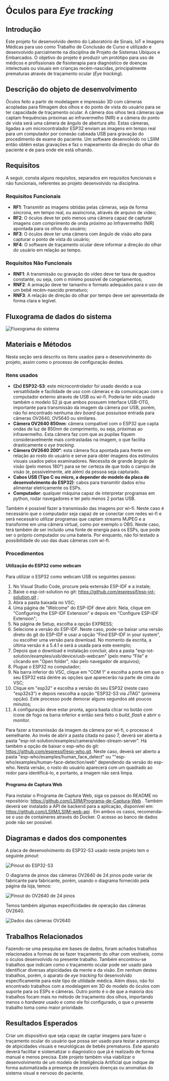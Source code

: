 # Óculos para *Eye tracking*

## Introdução

Este projeto foi desenvolvido dentro do Laboratório de Sinais, IoT e Imagens Médicas para uso como Trabalho de Conclusão de Curso e utilizado e desenvolvido parcialmente na disciplina de Projeto de Sistemas Ubíquos e Embarcados. O objetivo do projeto é produzir um protótipo para uso de médicos e profissionais de fisioterapia para diagnóstico de doenças intelectuais ou visuais em crianças recém-nascidas, principalmente prematuras através de traçamento ocular (*Eye tracking*).

## Descrição do objeto de desenvolvimento

Óculos feito a partir de modelagem e impressão 3D com câmeras acopladas para filmagem dos olhos e do ponto de vista do usuário para se ter capacidade de traçamento ocular. A câmera dos olhos terá câmeras que captam frequências próximas ao infravermelho (NIR) e a câmera do ponto de vista será uma câmera de ângulo de abertura alto. Estas câmeras, ligadas a um microcontralador ESP32 enviam as imagens em tempo real para um computador por conexão cabeada USB para gravação do procedimento de exame do paciente. Um software desenvolvido no LSIIM então obtém estas gravações e faz o mapeamento da direção do olhar do paciente e de para onde ele está olhando.

## Requisitos

A seguir, consta alguns requisitos, separados em requisitos funcionais e não funcionais, referentes ao projeto desenvolvido na disciplina.

### Requisitos Funcionais

- **RF1**: Transmitir as imagens obtidas pelas câmeras, seja de forma síncrona, em tempo real, ou assíncrona, através de arquivo de vídeo;
- **RF2**: O óculos deve ter pelo menos uma câmera capaz de capturar imagens com comprimento de onda próximo ao Infravermelho (NIR) apontada para os olhos do usuário;
- **RF3**: O óculos deve ter uma câmera com ângulo de visão alto para capturar o ponto de vista do usuário;
- **RF4**: O software de traçamento ocular deve informar a direção do olhar do usuário em relação ao tempo.

### Requisitos Não Funcionais

- **RNF1**: A transmissão ou gravação do vídeo deve ter taxa de quadros constante, ou seja, com o mínimo possível de congelamentos;
- **RNF2**: A armação deve ter tamanho e formato adequados para o uso de um bebê recém-nascido prematuro;
- **RNF3**: A relação de direção do olhar por tempo deve ser apresentada de forma clara e legível.

## Fluxograma de dados do sistema

![Fluxograma do sistema](/fluxograma_ubiquos.png)

## Materiais e Métodos

Nesta seção será descrito os itens usados para o desenvolvimento do projeto, assim como o processo de configuração destes.

### Itens usados

- **(2x) ESP32-S3**: este microcontrolador foi usado devido a sua versatilidade e facilidade de uso com câmeras e da comunicaçao com o computador externo através de USB ou wi-fi. Poderia ter sido usado também o modelo S2 já que ambos possuem interface USB-OTG, importante para transmissão da imagem da câmera por USB, porém, não foi encontrado nenhuma *dev board* que possuísse entrada para câmeras OV2640, OV5640 ou similares.
- **Câmera OV2640 850nm**: câmera compatível com o ESP32 que capta ondas de luz de 850nm de comprimento, ou seja, próximas ao infravermelho. Esta câmera faz com que as pupilas fiquem consideravelmente mais contrastadas na imagem, o que facilita drasticamente o *eye tracking*.
- **Câmera OV2640 200°**: esta câmera fica apontada para frente em relação ao rosto do usuário e serve para obter imagens dos estímulos visuais usados pelos examinadores. Necessita de grande ângulo de visão (pelo menos 180°) para se ter certeza de que todo o campo de visão (e, possivelmente, até além) da pessoa seja capturado.
- **Cabos USB (Tipo C ou micro, a depender do modelo da placa de desenvolvimento do ESP32)**: cabos para transmitir dados e/ou alimentar eletricamente os ESPs.
- **Computador**: qualquer máquina capaz de interpretar programas em python, rodar navegadores e ter pelo menos 2 portas USB.

Também é possível fazer a transmissão das imagens por wi-fi. Neste caso é necessário que o computador seja capaz de se conectar com redes wi-fi e será necessário utilizar programas que captam streams MJPEG e a transforme em uma câmera virtual, como por exemplo o OBS. Neste caso, terá também de ser incluído uma fonte de energia para os ESPs, que pode ser o próprio computador ou uma bateria. Por enquanto, não foi testado a possibilidade do uso das duas câmeras com wi-fi.

### Procedimentos

#### Utilização do ESP32 como webcam

Para utilizar o ESP32 como webcam USB os seguintes passos:
1. No Visual Studio Code, procure pela extensão ESP-IDF e a instale;
2. Baixe o esp-iot-solution no git: https://github.com/espressif/esp-iot-solution.git ;
3. Abra a pasta baixada no VSC;
4. Uma página de "Welcome" do ESP-IDF deve abrir. Nela, clique em "Configuring the ESP-IDF Extension" e depois em "Configure ESP-IDF Extension";
5. Na página de Setup, escolha a opção EXPRESS;
6. Selecione a versão do ESP-IDF. Neste caso, pode-se baixar uma versão direto do git do ESP-IDF e usar a opção "Find ESP-IDF in your system", ou escolher uma versão para download. No momento da escrita, a última versão é a 5.4.1 e será a usada para este exemplo;
7. Depois que o download e instalação concluir, abra a pasta "esp-iot-solution/examples/usb/device/usb-webcam" (pelo menu "File" e clicando em "Open folder", não pelo navegador de arquivos);
8. Plugue o ESP32 no computador;
9. Na barra inferior do VSC, clique em "COM 1" e escolha a porta em que o seu ESP32 está dentre as opções que aparecerão na parte de cima do VSC;
10. Clique em "esp32" e escolha a versão do seu ESP32 (neste caso "esp32s3") e depois nescolha a opção "ESP32-S3 via JTAG" (primeira opção). Este processo pode demorar alguns segundos até poucos minutos;
11. A configuração deve estar pronta, agora basta clicar no botão com ícone de fogo na barra inferior e então será feito o *build*, *flash* e abrir o monitor.

Para fazer a transmissão da imagem da câmera por wi-fi, o processo é semelhante. Ao invés de abrir a pasta citada no paso 7, deverá ser aberta a pasta "esp-iot-solution/examples/camera/video-stream-server". Há também a opção de baixar o esp-who do git: https://github.com/espressif/esp-who.git. Neste caso, deverá ser aberto a pasta "esp-who/examples/human_face_detect" ou ""esp-who/examples/human-face-detection/web" dependendo da versão do esp-who. Nesta versão, o rosto do usuário aparecerá com um quadrado ao redor para identificá-lo, e portanto, a imagem não será limpa.

#### Programa de Captura Web

Para instalar o Programa de Captura Web, siga os passos do README no repositório: https://github.com/LSIIM/Programa-de-Captura-Web . Também deverá ser instalado a API de backend para a aplicação, disponível em: https://github.com/LSIIM/LSIIM-web-api . Em ambos os casos, recomenda-se o uso de containeres através do Docker. O acesso ao banco de dados pode não ser possível.

## Diagramas e dados dos componentes

A placa de desenvolvimento do ESP32-S3 usado neste projeto tem o seguinte *pinout*:

![Pinout do ESP32-S3](/esp32-s3_pinout.png)

O diagrama de pinos das câmeras OV2640 de 24 pinos pode variar de fabricante para fabricante, porém, usando o diagrama fornecido pela página da loja, temos:

![Pinout do OV2640 de 24 pinos](/ov2640_pinout.png)

Temos também algumas especificidades de operação das câmeras OV2640.

![Dados das câmeras OV2640](/ov2640_specs.png)

## Trabalhos Relacionados

Fazendo-se uma pesquisa em bases de dados, foram achados trabalhos relacionados a formas de se fazer traçamento do olhar com vestíveis, como o óculos desenvolvido no presente trabalho. Também encontrou-se trabalhos que indicam como o traçamento ocular pode ser usado para identificar diversas atipicidades da mente e da visão. Em nenhum destes trabalhos, porém, o aparato de *eye tracking* foi desenvolvido específicamente para este tipo de utilidade médica. Além disso, não foi encontrado trabalhos com a modelagem em 3D do modelo do óculos com suporte para os ESPs e câmeras. Outro ponto é o de que a maioria dos trabalhos focam mais no método de traçamento dos olhos, importando menos o *hardware* usado e como ele foi configurado, o que o presente trabalho toma como maior prioridade. 

## Resultados Esperados

Criar um dispositivo que seja capaz de captar imagens para fazer o traçamento ocular do usuário que possa ser usado para testar a presença de atipicidades visuais e neurológicas de bebês prematuros. Este aparato deverá facilitar e sistematizar o diagnóstico que já é realizado de forma manual e menos precisa. Este projeto também visa viabilizar o desenvolvimento de um modelo de Inteligência Artificial que indique de forma automatizada a presença de possíveis doenças ou anomalias do sistema visual e nervoso do paciente.
